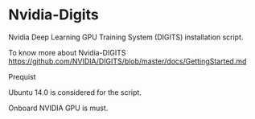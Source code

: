 # Nvidia-Digits
Nvidia Deep Learning GPU Training System (DIGITS) installation script. 

To know more about Nvidia-DIGITS
https://github.com/NVIDIA/DIGITS/blob/master/docs/GettingStarted.md

Prequist

Ubuntu 14.0 is considered for the script. 

Onboard NVIDIA GPU is  must. 
